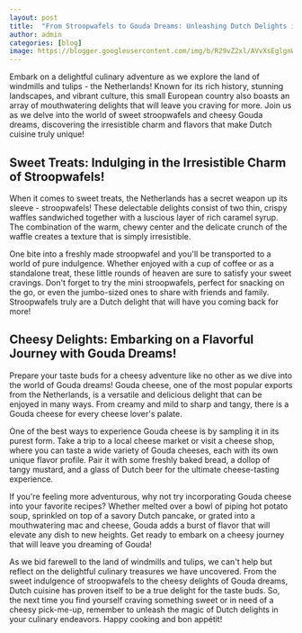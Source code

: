 ```yaml
---
layout: post
title:  "From Stroopwafels to Gouda Dreams: Unleashing Dutch Delights in Culinary Endeavors!"
author: admin
categories: [blog]
image: https://blogger.googleusercontent.com/img/b/R29vZ2xl/AVvXsEglgnWr81umUEREGfuMy4cgUzzNRePpMnXIfCweNRU69N7zgl0-dDkBflx7Ip3Subf4B-NrAwJR7mVGGDUbI4vDK8uc-AaQN9HXOvzgTNR5Tw7XWCqQl0i6oj_E2tgkuZL1GBTAFljUWa13c-sxjX-L5H9SlzYncpGqVg_udVlWm-5o3KHT6pkmZCS01Ac/s1600/images%20%289%29.jpeg
---
```



<p>Embark on a delightful culinary adventure as we explore the land of windmills and tulips - the Netherlands! Known for its rich history, stunning landscapes, and vibrant culture, this small European country also boasts an array of mouthwatering delights that will leave you craving for more. Join us as we delve into the world of sweet stroopwafels and cheesy Gouda dreams, discovering the irresistible charm and flavors that make Dutch cuisine truly unique!</p>
<h2>Sweet Treats: Indulging in the Irresistible Charm of Stroopwafels!</h2>
<p>When it comes to sweet treats, the Netherlands has a secret weapon up its sleeve - stroopwafels! These delectable delights consist of two thin, crispy waffles sandwiched together with a luscious layer of rich caramel syrup. The combination of the warm, chewy center and the delicate crunch of the waffle creates a texture that is simply irresistible.</p>
<p>One bite into a freshly made stroopwafel and you'll be transported to a world of pure indulgence. Whether enjoyed with a cup of coffee or as a standalone treat, these little rounds of heaven are sure to satisfy your sweet cravings. Don't forget to try the mini stroopwafels, perfect for snacking on the go, or even the jumbo-sized ones to share with friends and family. Stroopwafels truly are a Dutch delight that will have you coming back for more!</p>
<h2>Cheesy Delights: Embarking on a Flavorful Journey with Gouda Dreams!</h2>
<p>Prepare your taste buds for a cheesy adventure like no other as we dive into the world of Gouda dreams! Gouda cheese, one of the most popular exports from the Netherlands, is a versatile and delicious delight that can be enjoyed in many ways. From creamy and mild to sharp and tangy, there is a Gouda cheese for every cheese lover's palate.</p>
<p>One of the best ways to experience Gouda cheese is by sampling it in its purest form. Take a trip to a local cheese market or visit a cheese shop, where you can taste a wide variety of Gouda cheeses, each with its own unique flavor profile. Pair it with some freshly baked bread, a dollop of tangy mustard, and a glass of Dutch beer for the ultimate cheese-tasting experience.</p>
<p>If you're feeling more adventurous, why not try incorporating Gouda cheese into your favorite recipes? Whether melted over a bowl of piping hot potato soup, sprinkled on top of a savory Dutch pancake, or grated into a mouthwatering mac and cheese, Gouda adds a burst of flavor that will elevate any dish to new heights. Get ready to embark on a cheesy journey that will leave you dreaming of Gouda!</p>
<p>As we bid farewell to the land of windmills and tulips, we can't help but reflect on the delightful culinary treasures we have uncovered. From the sweet indulgence of stroopwafels to the cheesy delights of Gouda dreams, Dutch cuisine has proven itself to be a true delight for the taste buds. So, the next time you find yourself craving something sweet or in need of a cheesy pick-me-up, remember to unleash the magic of Dutch delights in your culinary endeavors. Happy cooking and bon appétit!</p>



